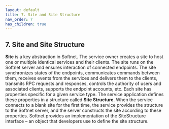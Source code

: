 ```yaml
---
layout: default
title: 7. Site and Site Structure
nav_order: 7
has_children: true
---
```


## 7. Site and Site Structure

**Site** is a key abstraction in Softnet. The service owner creates a site to host one or multiple identical services and their clients. The site runs on the Softnet server and ensures interaction of connected endpoints. The site synchronizes states of the endpoints, communicates commands between them, receives events from the services and delivers them to the clients, transmits RPC requests and responses, controls the authority of users and associated clients, supports the endpoint accounts, etc. Each site has properties specific for a given service type. The service application defines these properties in a structure called **Site Structure**. When the service connects to a blank site for the first time, the service provides the structure to the Softnet server, and the server constructs the site according to these properties.
Softnet provides an implementation of the SiteStructure interface – an object that developers use to define the site structure.
